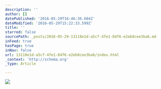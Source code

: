 ```yaml
---
description: ''
author: []
datePublished: '2016-05-29T16:46:36.604Z'
dateModified: '2016-05-29T15:22:33.599Z'
title: ''
starred: false
sourcePath: _posts/2016-05-29-13118e1d-a5cf-4fe1-84f6-e2eb8cee3ba6.md
inFeed: true
hasPage: true
inNav: false
url: 13118e1d-a5cf-4fe1-84f6-e2eb8cee3ba6/index.html
_context: 'http://schema.org'
_type: Article

---
```

![](https://the-grid-user-content.s3-us-west-2.amazonaws.com/b5e3098b-c2e7-424a-bd27-13015bb28a2c.jpg)